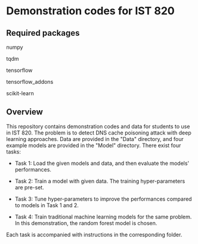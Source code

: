 # Demonstration codes for IST 820

## Required packages

numpy

tqdm

tensorflow

tensorflow_addons

scikit-learn

## Overview

This repository contains demonstration codes and data for students to use in IST 820. The problem is to detect DNS cache poisoning attack with deep learning approaches. Data are provided in the "Data" directory, and four example models are provided in the "Model" directory. There exist four tasks:

- Task 1: Load the given models and data, and then evaluate the models' performances.

- Task 2: Train a model with given data. The training hyper-parameters are pre-set.

- Task 3: Tune hyper-parameters to improve the performances compared to models in Task 1 and 2.

- Task 4: Train traditional machine learning models for the same problem. In this demonstration, the random forest model is chosen.

Each task is accompanied with instructions in the corresponding folder.
